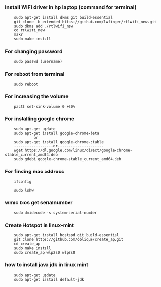 

### Install WIFI driver in hp laptop (command for terminal)

		sudo apt-get install dkms git build-essential
		git clone -b extended https://github.com/lwfinger/rtlwifi_new.git
		sudo dkms add ./rtlwifi_new
		cd rtlwifi_new
		makr
		sudo make install
	



### For changing password

		sudo passwd (username)

### For reboot from terminal

		sudo reboot

### For increasing the volume

		pactl set-sink-volume 0 +20%

### For installing google chrome
 
		sudo apt-get update
		sudo apt-get install google-chrome-beta
			     or
		sudo apt-get install google-chrome-stable
		------------------or---------------------
		wget https://dl.google.com/linux/direct/google-chrome-stable_current_amd64.deb
		sudo gdebi google-chrome-stable_current_amd64.deb

### For finding mac address

		ifconfig
		
		sudo lshw

### wmic bios get serialnumber

		sudo dmidecode -s system-serial-number

### Create Hotspot in linux-mint

		sudo apt-get install hostapd git build-essential
		git clone https://github.com/oblique/create_ap.git
		cd create_ap
		sudo make install
		sudo create_ap wlp2s0 wlp2s0 

### how to install java jdk in linux mint

		sudo apt-get update
		sudo apt-get install default-jdk
